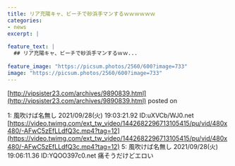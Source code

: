 ```yaml
---
title: リア充陽キャ、ビーチで砂浜手マンするｗｗｗｗｗｗ
categories:
- news
excerpt: |
  
feature_text: |
  ## リア充陽キャ、ビーチで砂浜手マンするｗｗ...
  
feature_image: "https://picsum.photos/2560/600?image=733"
image: "https://picsum.photos/2560/600?image=733"
---
```


[http://vipsister23.com/archives/9890839.html](http://vipsister23.com/archives/9890839.html)
posted on 

<!--more-->

1: 風吹けば名無し 2021/09/28(火) 19:03:21.92 ID:uXVCb/WJ0.net [https://video.twimg.com/ext_tw_video/1442682296713105415/pu/vid/480x480/-AFwC5zEfLLdfQ3c.mp4?tag=12](https://video.twimg.com/ext_tw_video/1442682296713105415/pu/vid/480x480/-AFwC5zEfLLdfQ3c.mp4?tag=12) 5: 風吹けば名無し 2021/09/28(火) 19:06:11.36 ID:YQOO397c0.net 痛そうだけどエロい

